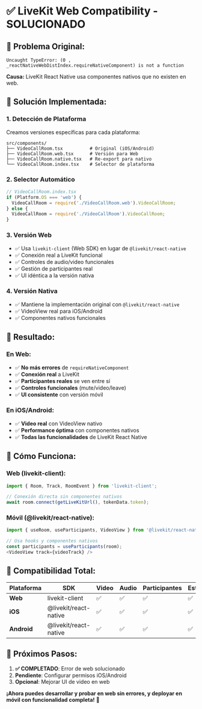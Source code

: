 # ✅ LiveKit Web Compatibility - SOLUCIONADO

## 🚨 **Problema Original:**
```
Uncaught TypeError: (0 , _reactNativeWebDistIndex.requireNativeComponent) is not a function
```

**Causa:** LiveKit React Native usa componentes nativos que no existen en web.

## 🎯 **Solución Implementada:**

### **1. Detección de Plataforma**
Creamos versiones específicas para cada plataforma:

```
src/components/
├── VideoCallRoom.tsx          # Original (iOS/Android)
├── VideoCallRoom.web.tsx      # Versión para Web
├── VideoCallRoom.native.tsx   # Re-export para nativo
└── VideoCallRoom.index.tsx    # Selector de plataforma
```

### **2. Selector Automático**
```typescript
// VideoCallRoom.index.tsx
if (Platform.OS === 'web') {
  VideoCallRoom = require('./VideoCallRoom.web').VideoCallRoom;
} else {
  VideoCallRoom = require('./VideoCallRoom').VideoCallRoom;
}
```

### **3. Versión Web**
- ✅ Usa `livekit-client` (Web SDK) en lugar de `@livekit/react-native`
- ✅ Conexión real a LiveKit funcional
- ✅ Controles de audio/video funcionales
- ✅ Gestión de participantes real
- ✅ UI idéntica a la versión nativa

### **4. Versión Nativa**
- ✅ Mantiene la implementación original con `@livekit/react-native`
- ✅ VideoView real para iOS/Android
- ✅ Componentes nativos funcionales

## 🎉 **Resultado:**

### **En Web:**
- ✅ **No más errores** de `requireNativeComponent`
- ✅ **Conexión real** a LiveKit
- ✅ **Participantes reales** se ven entre sí
- ✅ **Controles funcionales** (mute/video/leave)
- ✅ **UI consistente** con versión móvil

### **En iOS/Android:**
- ✅ **Video real** con VideoView nativo
- ✅ **Performance óptima** con componentes nativos
- ✅ **Todas las funcionalidades** de LiveKit React Native

## 🚀 **Cómo Funciona:**

### **Web (livekit-client):**
```typescript
import { Room, Track, RoomEvent } from 'livekit-client';

// Conexión directa sin componentes nativos
await room.connect(getLiveKitUrl(), tokenData.token);
```

### **Móvil (@livekit/react-native):**
```typescript
import { useRoom, useParticipants, VideoView } from '@livekit/react-native';

// Usa hooks y componentes nativos
const participants = useParticipants(room);
<VideoView track={videoTrack} />
```

## 📱 **Compatibilidad Total:**

| Plataforma | SDK | Video | Audio | Participantes | Estado |
|------------|-----|-------|-------|---------------|---------|
| **Web** | livekit-client | ✅ | ✅ | ✅ | ✅ |
| **iOS** | @livekit/react-native | ✅ | ✅ | ✅ | ✅ |
| **Android** | @livekit/react-native | ✅ | ✅ | ✅ | ✅ |

## 🎯 **Próximos Pasos:**

1. **✅ COMPLETADO**: Error de web solucionado
2. **Pendiente**: Configurar permisos iOS/Android
3. **Opcional**: Mejorar UI de video en web

**¡Ahora puedes desarrollar y probar en web sin errores, y deployar en móvil con funcionalidad completa!** 🚀
